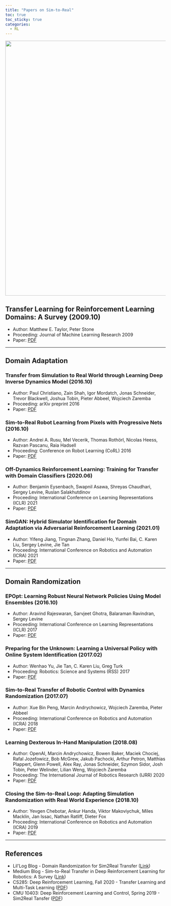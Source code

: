 ```yaml
---
title: "Papers on Sim-to-Real"
toc: true
toc_sticky: true
categories:
  - RL
---
```


<center> <img src='../../assets/images/sim2real.png' width="800"> </center>

## Transfer Learning for Reinforcement Learning Domains: A Survey (2009.10)

- Author: Matthew E. Taylor, Peter Stone
- Proceeding: Journal of Machine Learning Research 2009
- Paper: [PDF](https://www.jmlr.org/papers/volume10/taylor09a/taylor09a.pdf)

---

## Domain Adaptation

### Transfer from Simulation to Real World through Learning Deep Inverse Dynamics Model (2016.10)

- Author: Paul Christiano, Zain Shah, Igor Mordatch, Jonas Schneider, Trevor Blackwell, Joshua Tobin, Pieter Abbeel, Wojciech Zaremba
- Proceeding: arXiv preprint 2016
- Paper: [PDF](https://arxiv.org/pdf/1610.03518.pdf)

### Sim-to-Real Robot Learning from Pixels with Progressive Nets (2016.10)

- Author: Andrei A. Rusu, Mel Vecerik, Thomas Rothörl, Nicolas Heess, Razvan Pascanu, Raia Hadsell
- Proceeding: Conference on Robot Learning (CoRL) 2016
- Paper: [PDF](http://proceedings.mlr.press/v78/rusu17a/rusu17a.pdf)

### Off-Dynamics Reinforcement Learning: Training for Transfer with Domain Classifiers (2020.06)

- Author: Benjamin Eysenbach, Swapnil Asawa, Shreyas Chaudhari, Sergey Levine, Ruslan Salakhutdinov
- Proceeding: International Conference on Learning Representations (ICLR) 2021
- Paper: [PDF](https://arxiv.org/pdf/2006.13916.pdf)

### SimGAN: Hybrid Simulator Identification for Domain Adaptation via Adversarial Reinforcement Learning (2021.01)

- Author: Yifeng Jiang, Tingnan Zhang, Daniel Ho, Yunfei Bai, C. Karen Liu, Sergey Levine, Jie Tan
- Proceeding: International Conference on Robotics and Automation (ICRA) 2021
- Paper: [PDF](https://arxiv.org/pdf/2101.06005.pdf)

---

## Domain Randomization

### EPOpt: Learning Robust Neural Network Policies Using Model Ensembles (2016.10)

- Author: Aravind Rajeswaran, Sarvjeet Ghotra, Balaraman Ravindran, Sergey Levine
- Proceeding: International Conference on Learning Representations (ICLR) 2017
- Paper: [PDF](https://arxiv.org/pdf/1610.01283.pdf)

### Preparing for the Unknown: Learning a Universal Policy with Online System Identification (2017.02)

- Author: Wenhao Yu, Jie Tan, C. Karen Liu, Greg Turk
- Proceeding: Robotics: Science and Systems (RSS) 2017
- Paper: [PDF](https://arxiv.org/pdf/1702.02453.pdf)

### Sim-to-Real Transfer of Robotic Control with Dynamics Randomization (2017.07)

- Author: Xue Bin Peng, Marcin Andrychowicz, Wojciech Zaremba, Pieter Abbeel
- Proceeding: International Conference on Robotics and Automation (ICRA) 2018
- Paper: [PDF](https://arxiv.org/pdf/1710.06537.pdf)

### Learning Dexterous In-Hand Manipulation (2018.08)

- Author: OpenAI, Marcin Andrychowicz, Bowen Baker, Maciek Chociej, Rafal Jozefowicz, Bob McGrew, Jakub Pachocki, Arthur Petron, Matthias Plappert, Glenn Powell, Alex Ray, Jonas Schneider, Szymon Sidor, Josh Tobin, Peter Welinder, Lilian Weng, Wojciech Zaremba
- Proceeding: The International Journal of Robotics Research (IJRR) 2020
- Paper: [PDF](https://journals.sagepub.com/doi/pdf/10.1177/0278364919887447)

### Closing the Sim-to-Real Loop: Adapting Simulation Randomization with Real World Experience (2018.10)

- Author: Yevgen Chebotar, Ankur Handa, Viktor Makoviychuk, Miles Macklin, Jan Issac, Nathan Ratliff, Dieter Fox
- Proceeding: International Conference on Robotics and Automation (ICRA) 2019
- Paper: [PDF](https://arxiv.org/pdf/1810.05687.pdf)

---

## References

- Lil'Log Blog - Domain Randomization for Sim2Real Transfer ([Link](https://lilianweng.github.io/lil-log/2019/05/05/domain-randomization.html))
- Medium Blog - Sim-to-Real Transfer in Deep Reinforcement Learning for Robotics: A Survey ([Link](https://medium.com/swlh/sim-to-real-transfer-in-deep-reinforcement-learning-for-robotics-a-survey-fd53a02ef35f))
- CS285: Deep Reinforcement Learning, Fall 2020 - Transfer Learning and Multi-Task Learning ([PDF](http://rail.eecs.berkeley.edu/deeprlcourse/static/slides/lec-21.pdf))
- CMU 10403: Deep Reinforcement Learning and Control, Spring 2019 - Sim2Real Tansfer ([PDF](https://www.andrew.cmu.edu/course/10-403/slides/S19sim2real.pdf))
